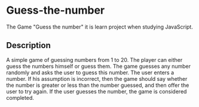 # Guess-the-number

The Game "Guess the number" it is learn project when studying JavaScript.

## Description

A simple game of guessing numbers from 1 to 20. The player can either guess the numbers himself or guess them.
The game guesses any number randomly and asks the user to guess this number.
The user enters a number. If his assumption is incorrect, then the game should say whether the number is greater or less than the number guessed, and then offer the user to try again.
If the user guesses the number, the game is considered completed.
